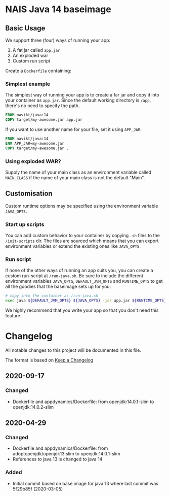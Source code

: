 NAIS Java 14 baseimage
=====================

Basic Usage
---------------------

We support three (four) ways of running your app:

1. A fat jar called `app.jar`
2. An exploded war
3. Custom run script

Create a `Dockerfile` containing:

### Simplest example
The simplest way of running your app is to create a far jar and copy it into your container as `app.jar`.
Since the default working directory is `/app`, there's no need to specify the path.

```Dockerfile
FROM navikt/java:14
COPY target/my-awesome.jar app.jar
```

If you want to use another name for your file, set it using `APP_JAR`:

```Dockerfile
FROM navikt/java:14
ENV APP_JAR=my-awesome.jar
COPY target/my-awesome.jar .
```

### Using exploded WAR?

Supply the name of your main class as an environment variable called
`MAIN_CLASS` if the name of your main class is not the default "Main".

## Customisation

Custom runtime options may be specified using the environment variable `JAVA_OPTS`.

### Start up scripts

You can add custom behavior to your container by copying `.sh` files
to the `/init-scripts` dir. The files are sourced which means that
you can export environment variables or extend the existing ones like `JAVA_OPTS`.

### Run script

If none of the other ways of running an app suits you, you can create a custom run-script
at `/run-java.sh`. Be sure to include the different environment variables
`JAVA_OPTS`, `DEFAULT_JVM_OPTS` and `RUNTIME_OPTS` to get all the goodies
that the baseimage sets up for you.

```bash
# copy into the container as /run-java.sh
exec java ${DEFAULT_JVM_OPTS} ${JAVA_OPTS} -jar app.jar ${RUNTIME_OPTS} $@
```

We highly recommend that you write your app so that you don't need this feature.

# Changelog
All notable changes to this project will be documented in this file.

The format is based on [Keep a Changelog](http://keepachangelog.com/en/1.0.0/)

## 2020-09-17

### Changed
- Dockerfile and appdynamics/Dockerfile: from openjdk:14.0.1-slim to openjdk:14.0.2-slim

## 2020-04-29

### Changed
- Dockerfile and appdynamics/Dockerfile: from adoptopenjdk/openjdk13:slim to openjdk:14.0.1-slim 
- References to java 13 is changed to java 14
### Added
- Initial commit based on base image for java 13 where last commit was 5f29b85f (2020-03-05)

